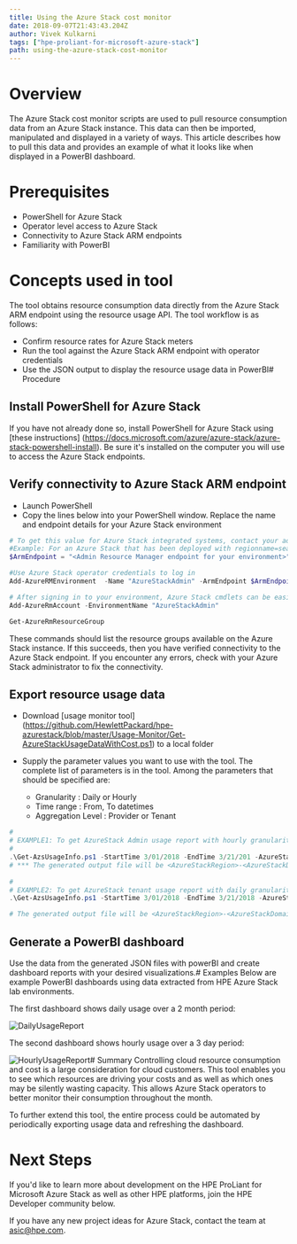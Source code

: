 ```yaml
---
title: Using the Azure Stack cost monitor
date: 2018-09-07T21:43:43.204Z
author: Vivek Kulkarni 
tags: ["hpe-proliant-for-microsoft-azure-stack"]
path: using-the-azure-stack-cost-monitor
---
```

# Overview
The Azure Stack cost monitor scripts are used to pull resource consumption data from an Azure Stack instance.  This data can then be imported, manipulated and displayed in a variety of ways. This article describes how to pull this data and provides an example of what it looks like when displayed in a PowerBI dashboard.

# Prerequisites 
* PowerShell for Azure Stack 
* Operator level access to Azure Stack
* Connectivity to Azure Stack ARM endpoints
* Familiarity with PowerBI

# Concepts used in tool 
The tool obtains resource consumption data directly  from the Azure Stack ARM endpoint using the resource usage API.   The tool workflow is as follows:
* Confirm resource rates for Azure Stack meters 
* Run the tool against the Azure Stack ARM endpoint with operator credentials
* Use the JSON  output to display the resource usage data in PowerBI# Procedure 

## Install PowerShell for Azure Stack
If you have not already done so, install PowerShell for Azure Stack using [these instructions] (https://docs.microsoft.com/azure/azure-stack/azure-stack-powershell-install).  Be sure it's installed on the computer you will use to access the Azure Stack endpoints. 

## Verify connectivity to Azure Stack ARM endpoint
* Launch PowerShell
* Copy the lines below into your PowerShell window.  Replace the name and endpoint details for your Azure Stack environment

````powershell
# To get this value for Azure Stack integrated systems, contact your administrator who deployed Azure Stack.
#Example: For an Azure Stack that has been deployed with regionname=seattle; externalFQDN=stackcloud.com use value as, https://adminmanagement.seattle.stackcloud.com
$ArmEndpoint = "<Admin Resource Manager endpoint for your environment>"

#Use Azure Stack operator credentials to log in
Add-AzureRMEnvironment  -Name "AzureStackAdmin" -ArmEndpoint $ArmEndpoint

# After signing in to your environment, Azure Stack cmdlets can be easily targeted at your Azure Stack instance.
Add-AzureRmAccount -EnvironmentName "AzureStackAdmin"

Get-AzureRmResourceGroup
````
These commands should list the resource groups available on the Azure Stack instance.   If this succeeds, then you have verified connectivity to the Azure Stack endpoint.  If you encounter any errors, check with your Azure Stack administrator to fix the connectivity.

## Export resource usage data
* Download [usage monitor tool] (https://github.com/HewlettPackard/hpe-azurestack/blob/master/Usage-Monitor/Get-AzureStackUsageDataWithCost.ps1) to a local folder

* Supply the parameter values you want to use with the tool.   The complete list of parameters is in the tool.  Among the parameters that should be specified are:
  * Granularity : Daily or Hourly
  * Time range : From, To datetimes
  * Aggregation Level : Provider or Tenant


````powershell
#
# EXAMPLE1: To get AzureStack Admin usage report with hourly granularity
# 
.\Get-AzsUsageInfo.ps1 -StartTime 3/01/2018 -EndTime 3/21/201 -AzureStackDomain azurestack.local -AzureStackRegion "local" -AzureStackCloudName "Local MAS Cloud" -AADDomain mydir.onmicrosoft.com  -Granularity Hourly 
# *** The generated output file will be <AzureStackRegion>-<AzureStackDomain>-Hourly-UsageSummary.json
       
#
# EXAMPLE2: To get AzureStack tenant usage report with daily granularity
.\Get-AzsUsageInfo.ps1 -StartTime 3/01/2018 -EndTime 3/21/2018 -AzureStackDomain azurestack.local -AzureStackRegion "local" -AzureStackCloudName "Local MAS Cloud" -AADDomain mydir.onmicrosoft.com -Granularity Daily -TenantUsage

# The generated output file will be <AzureStackRegion>-<AzureStackDomain>-Daily-TenantUsageSummary.json
````
## Generate a PowerBI dashboard
Use the data from the generated JSON files with powerBI and create dashboard reports with your  desired visualizations.# Examples
Below are example PowerBI dashboards using data extracted from HPE Azure Stack lab environments.  

The first dashboard shows daily usage over a 2 month period:

![](/uploads/media/2018/9/dailyusagesummary-1536947449691.png "DailyUsageReport")

The second dashboard shows hourly usage over a 3 day period:

![](/uploads/media/2018/9/hourlyusagesummary-1536947466387.png "HourlyUsageReport")# Summary
Controlling cloud resource consumption and cost is a large consideration for cloud customers.  This tool enables you to see which resources are driving your costs and as well as which ones may be silently wasting capacity.  This allows Azure Stack operators to better monitor their consumption throughout the month.


To further extend this tool, the entire process could be automated by periodically exporting usage data and refreshing the dashboard.

# Next Steps
If you'd like to learn more about development on the HPE ProLiant for Microsoft Azure Stack as well as other HPE platforms, join the HPE Developer community below. 

If you have any new project ideas for Azure Stack, contact the team at [asic@hpe.com](mailto:asic@hpe.com).